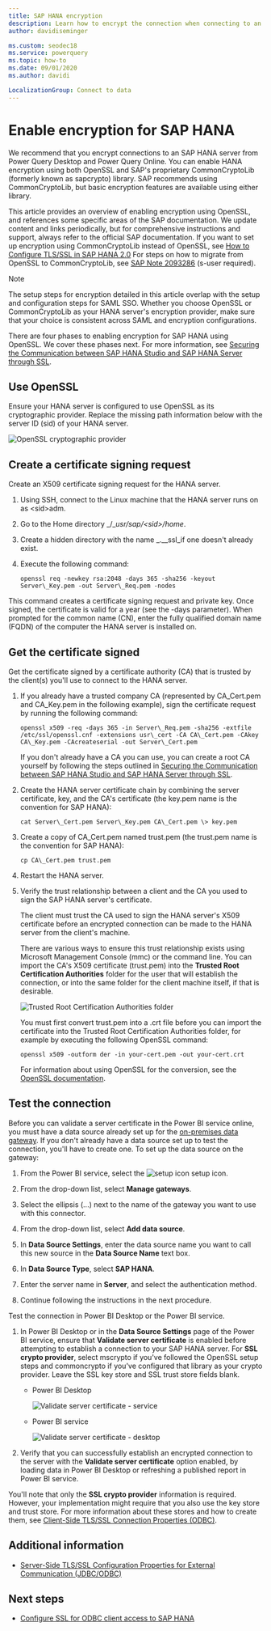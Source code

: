```yaml
---
title: SAP HANA encryption
description: Learn how to encrypt the connection when connecting to an SAP HANA server from Power Query using SAML SSO.
author: davidiseminger

ms.custom: seodec18
ms.service: powerquery
ms.topic: how-to
ms.date: 09/01/2020
ms.author: davidi

LocalizationGroup: Connect to data
---
```


# Enable encryption for SAP HANA

We recommend that you encrypt connections to an SAP HANA server from Power Query Desktop and Power Query Online. You can enable HANA encryption using both OpenSSL and SAP's proprietary CommonCryptoLib (formerly known as sapcrypto) library. SAP recommends using CommonCryptoLib, but basic encryption features are available using either library.

This article provides an overview of enabling encryption using OpenSSL, and references some specific areas of the SAP documentation. We update content and links periodically, but for comprehensive instructions and support, always refer to the official SAP documentation. If you want to set up encryption using CommonCryptoLib instead of OpenSSL, see [How to Configure TLS/SSL in SAP HANA 2.0](https://blogs.sap.com/2018/11/13/how-to-configure-tlsssl-in-sap-hana-2.0/) For steps on how to migrate from OpenSSL to CommonCryptoLib, see [SAP Note 2093286](https://launchpad.support.sap.com/#/notes/2093286) (s-user required).

> [!NOTE]
> The setup steps for encryption detailed in this article overlap with the setup and configuration steps for SAML SSO. Whether you choose OpenSSL or CommonCryptoLib as your HANA server's encryption provider, make sure that your choice is consistent across SAML and encryption configurations.

There are four phases to enabling encryption for SAP HANA using OpenSSL. We cover these phases next. For more information, see [Securing the Communication between SAP HANA Studio and SAP HANA Server through SSL](https://blogs.sap.com/2015/09/28/securing-the-communication-between-sap-hana-studio-and-sap-hana-server-through-ssl/).

## Use OpenSSL

Ensure your HANA server is configured to use OpenSSL as its cryptographic provider. Replace the missing path information below with the server ID (sid) of your HANA server.

![OpenSSL cryptographic provider](ssl-crypto-provider.png)

## Create a certificate signing request

Create an X509 certificate signing request for the HANA server.

1. Using SSH, connect to the Linux machine that the HANA server runs on as \<sid\>adm.

1. Go to the Home directory _/__usr/sap/\<sid\>/home_.

1. Create a hidden directory with the name _.__ssl_if one doesn't already exist.

1. Execute the following command:

    ```
    openssl req -newkey rsa:2048 -days 365 -sha256 -keyout Server\_Key.pem -out Server\_Req.pem -nodes
    ```

This command creates a certificate signing request and private key. Once signed, the certificate is valid for a year (see the -days parameter). When prompted for the common name (CN), enter the fully qualified domain name (FQDN) of the computer the HANA server is installed on.

## Get the certificate signed

Get the certificate signed by a certificate authority (CA) that is trusted by the client(s) you'll use to connect to the HANA server.

1. If you already have a trusted company CA (represented by CA\_Cert.pem and CA\_Key.pem in the following example), sign the certificate request by running the following command:

    ```
    openssl x509 -req -days 365 -in Server\_Req.pem -sha256 -extfile /etc/ssl/openssl.cnf -extensions usr\_cert -CA CA\_Cert.pem -CAkey CA\_Key.pem -CAcreateserial -out Server\_Cert.pem
    ```

    If you don't already have a CA you can use, you can create a root CA yourself by following the steps outlined in [Securing the Communication between SAP HANA Studio and SAP HANA Server through SSL](https://blogs.sap.com/2015/09/28/securing-the-communication-between-sap-hana-studio-and-sap-hana-server-through-ssl/).

1. Create the HANA server certificate chain by combining the server certificate, key, and the CA's certificate (the key.pem name is the convention for SAP HANA):

    ```
    cat Server\_Cert.pem Server\_Key.pem CA\_Cert.pem \> key.pem
    ```

1. Create a copy of CA\_Cert.pem named trust.pem (the trust.pem name is the convention for SAP HANA):

    ```
    cp CA\_Cert.pem trust.pem
    ```

1. Restart the HANA server.

1. Verify the trust relationship between a client and the CA you used to sign the SAP HANA server's certificate.

    The client must trust the CA used to sign the HANA server's X509 certificate before an encrypted connection can be made to the HANA server from the client's machine.

    There are various ways to ensure this trust relationship exists using Microsoft Management Console (mmc) or the command line. You can import the CA's X509 certificate (trust.pem) into the **Trusted Root Certification Authorities** folder for the user that will establish the connection, or into the same folder for the client machine itself, if that is desirable.

    ![Trusted Root Certification Authorities folder](trusted-root-certification.png)

    You must first convert trust.pem into a .crt file before you can import the certificate into the Trusted Root Certification Authorities folder, for example by executing the following OpenSSL command:

    ```
    openssl x509 -outform der -in your-cert.pem -out your-cert.crt
    ```
    
    For information about using OpenSSL for the conversion, see the [OpenSSL documentation](https://www.openssl.org/docs/man1.0.2/man3/x509.html).

## Test the connection

Before you can validate a server certificate in the Power BI service online, you must have a data source already set up for the [on-premises data gateway](/data-integration/gateway/). If you don't already have a data source set up to test the connection, you'll have to create one. To set up the data source on the gateway:

1. From the Power BI service, select the ![setup icon](setup.png) setup icon.

2. From the drop-down list, select **Manage gateways**.

3. Select the ellipsis (...) next to the name of the gateway you want to use with this connector.

4. From the drop-down list, select **Add data source**.

5. In **Data Source Settings**, enter the data source name you want to call this new source in the **Data Source Name** text box.

6. In **Data Source Type**, select **SAP HANA**.

7. Enter the server name in **Server**, and select the authentication method.

8. Continue following the instructions in the next procedure.

Test the connection in Power BI Desktop or the Power BI service.

1. In Power BI Desktop or in the **Data Source Settings** page of the Power BI service, ensure that **Validate server certificate** is enabled before attempting to establish a connection to your SAP HANA server. For **SSL crypto provider**, select mscrypto if you've followed the OpenSSL setup steps and commoncrypto if you've configured that library as your crypto provider. Leave the SSL key store and SSL trust store fields blank.

    - Power BI Desktop

        ![Validate server certificate - service](validate-server-certificate-service.png)

    - Power BI service

        ![Validate server certificate - desktop](validate-server-certificate-desktop.png)

2. Verify that you can successfully establish an encrypted connection to the server with the **Validate server certificate** option enabled, by loading data in Power BI Desktop or refreshing a published report in Power BI service.

You'll note that only the **SSL crypto provider** information is required. However, your implementation might require that you also use the key store and trust store. For more information about these stores and how to create them, see [Client-Side TLS/SSL Connection Properties (ODBC)](https://help.sap.com/viewer/b3ee5778bc2e4a089d3299b82ec762a7/2.0.03/en-US/0ae2b75266df44499d8fed8035e024ad.html).

## Additional information

* [Server-Side TLS/SSL Configuration Properties for External Communication (JDBC/ODBC)](https://help.sap.com/viewer/b3ee5778bc2e4a089d3299b82ec762a7/2.0.04/en-US/64065bc94ccb4f64bfb544686db23e60.html)

## Next steps

* [Configure SSL for ODBC client access to SAP HANA](configure-odbc-sap-hana.md)